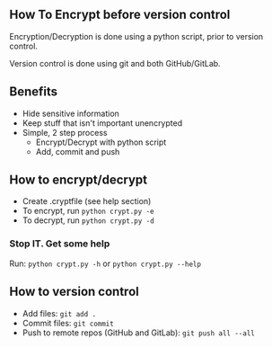 ## How To Encrypt before version control

Encryption/Decryption is done using a python script, prior to version control.

Version control is done using git and both GitHub/GitLab.

## Benefits

- Hide sensitive information
- Keep stuff that isn't important unencrypted
- Simple, 2 step process
    - Encrypt/Decrypt with python script
    - Add, commit and push

## How to encrypt/decrypt

- Create .cryptfile (see help section)
- To encrypt, run `python crypt.py -e`
- To decrypt, run `python crypt.py -d`

### Stop IT. Get some help

Run: `python crypt.py -h` or `python crypt.py --help`

## How to version control

- Add files: `git add .`
- Commit files: `git commit`
- Push to remote repos (GitHub and GitLab): `git push all --all`
